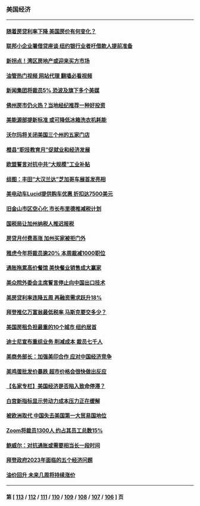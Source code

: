 ### 美国经济
---
#### [随着房贷利率下降 美国房价有何变化？](../../pages/ncid1078158/n13927408.md?02121245) 
#### [联邦小企业署借贷座谈 纽约银行业者吁借款人提前准备](../../pages/ncid1078158/n13927424.md?02121245) 
#### [新拐点！湾区房地产或迎来买方市场](../../pages/ncid1078158/n13927436.md?02121245) 
#### [油管热门视频 网站代理 翻墙必看视频](http://138.2.39.72:81/youtube.html?epic-marker?02121245)
#### [新闻集团将裁员5% 恐波及旗下多个美媒](../../pages/ncid1078158/n13927314.md?02121245) 
#### [佛州房市仍火热？当地经纪推荐一种好投资](../../pages/ncid1078158/n13927405.md?02121245) 
#### [美能源部提新标准 或可降低冰箱洗衣机耗能](../../pages/ncid1078158/n13927294.md?02121245) 
#### [沃尔玛将关闭美国三个州的五家门店](../../pages/ncid1078158/n13927295.md?02121245) 
#### [橙县“职技教育月”促就业和经济发展](../../pages/ncid1078158/n13927310.md?02121245) 
#### [欧盟誓言对抗中共“大规模”工业补贴](../../pages/ncid1078158/n13927206.md?02121245) 
#### [组图：丰田“大汉兰达”芝加哥车展首发亮相](../../pages/ncid1078158/n13926963.md?02121245) 
#### [美电动车Lucid提供购车优惠 折扣达7500美元](../../pages/ncid1078158/n13926661.md?02121245) 
#### [旧金山市区空心化 市长布里德推减税计划](../../pages/ncid1078158/n13926777.md?02121245) 
#### [国税局让加州纳税人推迟报税](../../pages/ncid1078158/n13926688.md?02121245) 
#### [房贷月付费高涨 加州买家被拒门外](../../pages/ncid1078158/n13926678.md?02121245) 
#### [雅虎今年将裁员逾20% 本周裁减1000职位](../../pages/ncid1078158/n13926632.md?02121245) 
#### [通胀拖累高价餐馆 美快餐业销售成大赢家](../../pages/ncid1078158/n13926585.md?02121245) 
#### [美众院外委会主席誓言停止向中国出口技术](../../pages/ncid1078158/n13926472.md?02121245) 
#### [美房贷利率连降五周 再融资需求跃升18%](../../pages/ncid1078158/n13926139.md?02121245) 
#### [拜登推亿万富翁最低税率 马斯克要交多少？](../../pages/ncid1078158/n13925901.md?02121245) 
#### [美国房租负担最重的10个城市 纽约居首](../../pages/ncid1078158/n13925800.md?02121245) 
#### [迪士尼宣布重组业务 削减成本 裁员七千人](../../pages/ncid1078158/n13925772.md?02121245) 
#### [美商务部长：加强美印合作 应对中国经济竞争](../../pages/ncid1078158/n13925775.md?02121245) 
#### [美鸡蛋批发价暴跌 超市价格会很快做出反应](../../pages/ncid1078158/n13925684.md?02121245) 
#### [【名家专栏】美国经济是否陷入致命停滞？](../../pages/ncid1078158/n13925393.md?02121245) 
#### [白宫新指标显示劳动力成本压力正在缓解](../../pages/ncid1078158/n13925668.md?02121245) 
#### [被欧洲取代 中国失去美国第一大贸易国地位](../../pages/ncid1078158/n13925575.md?02121245) 
#### [Zoom将裁员1300人 约占其员工总数15%](../../pages/ncid1078158/n13924901.md?02121245) 
#### [鲍威尔：对抗通胀或需要相当长一段时间](../../pages/ncid1078158/n13924806.md?02121245) 
#### [拜登政府2023年面临的五个经济问题](../../pages/ncid1078158/n13924801.md?02121245) 
#### [油价回升 未来几周将持续涨价](../../pages/ncid1078158/n13924791.md?02121245) 

---
#### 第 [ [113](./113.md?02121245) / [112](./112.md?02121245) / [111](./111.md?02121245) / [110](./110.md?02121245) / [109](./109.md?02121245) / [108](./108.md?02121245) / [107](./107.md?02121245) / [106](./106.md?02121245) ] 页
